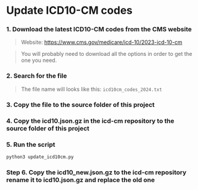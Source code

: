 # Update ICD10-CM codes

### 1. Download the latest ICD10-CM codes from the CMS website
> Website: https://www.cms.gov/medicare/icd-10/2023-icd-10-cm

> You will probably need to download all the options in order to get the one you need.

### 2. Search for the file
> The file name will looks like this: `icd10cm_codes_2024.txt`

### 3. Copy the file to the source folder of this project

### 4. Copy the icd10.json.gz in the icd-cm repository to the source folder of this project

### 5. Run the script

```bash
python3 update_icd10cm.py
```

### Step 6. Copy the icd10_new.json.gz to the icd-cm repository rename it to icd10.json.gz and replace the old one